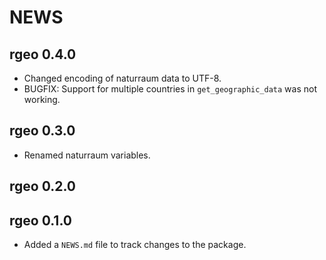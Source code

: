 # NEWS

## rgeo 0.4.0

* Changed encoding of naturraum data to UTF-8.
* BUGFIX: Support for multiple countries in `get_geographic_data` was not working.

## rgeo 0.3.0

* Renamed naturraum variables.

## rgeo 0.2.0

## rgeo 0.1.0

* Added a `NEWS.md` file to track changes to the package.
